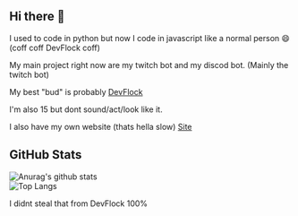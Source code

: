 ## Hi there :wave:

I used to code in python but now I code in javascript like a normal person 😄 (coff coff DevFlock coff)

My main project right now are my twitch bot and my discod bot. (Mainly the twitch bot)

My best "bud" is probably [DevFlock](https://github.com/DevFlock)

I'm also 15 but dont sound/act/look like it.

I also have my own website (thats hella slow) [Site](https://airplanegobrr.tk)


## GitHub Stats 
![Anurag's github stats](https://github-readme-stats.vercel.app/api?username=AirplaneGoBrr&show_icons=true&theme=dark)<br>
![Top Langs](https://github-readme-stats.vercel.app/api/top-langs/?username=AirplaneGoBrr&theme=dark)

I didnt steal that from DevFlock 100%
